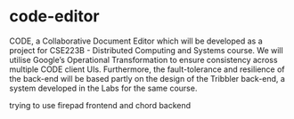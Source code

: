 code-editor
=====

CODE, a Collaborative Document Editor which will be developed as a project for CSE223B - Distributed Computing and Systems course. We will utilise Google’s Operational Transformation to ensure consistency across multiple CODE client UIs. Furthermore, the fault-tolerance and resilience of the back-end will be based partly on the design of the Tribbler back-end, a system developed in the Labs for the same course.

trying to use firepad frontend and chord backend